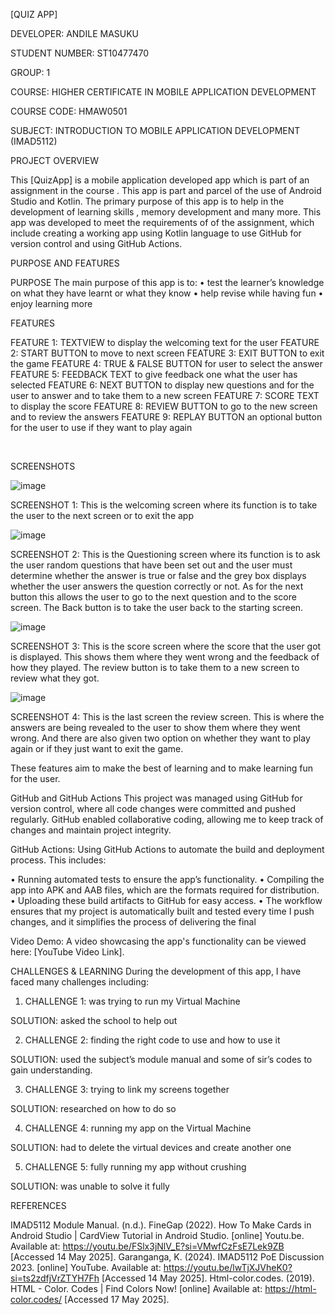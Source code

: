 [QUIZ APP]


DEVELOPER: ANDILE MASUKU

STUDENT NUMBER: ST10477470

GROUP: 1

COURSE: HIGHER CERTIFICATE IN MOBILE APPLICATION DEVELOPMENT

COURSE CODE: HMAW0501

SUBJECT: INTRODUCTION TO MOBILE APPLICATION DEVELOPMENT (IMAD5112)


PROJECT OVERVIEW

This [QuizApp] is a mobile application developed app which is part of an assignment in the course . This app is part and parcel of the use of Android Studio and Kotlin.
The primary purpose of this app is to help in the development of learning skills , memory development and many more.
This app was developed to meet the requirements of of the assignment, which include creating a working app using Kotlin language to use GitHub for version control and using GitHub Actions.


PURPOSE AND FEATURES

PURPOSE
The main purpose of this app is to:
•	test the learner’s knowledge on what they have learnt or what they know
•	help revise while having fun
•	enjoy learning more 

FEATURES

FEATURE 1: TEXTVIEW to display the welcoming text for the user
FEATURE 2: START BUTTON to move to next screen
FEATURE 3: EXIT BUTTON to exit the game
FEATURE 4: TRUE & FALSE BUTTON for user to select the answer
FEATURE 5: FEEDBACK TEXT to give feedback one what the user has selected
FEATURE 6: NEXT BUTTON to display new questions and for the user to answer and to take them to a new screen
FEATURE 7: SCORE TEXT to display the score
FEATURE 8: REVIEW BUTTON to go to the new screen and to review the answers 
FEATURE 9: REPLAY BUTTON an optional button for the user to use if they want to play again



 

SCREENSHOTS

![image](https://github.com/user-attachments/assets/7226b2d0-2ced-493c-b69a-7af2c2037ce7)

SCREENSHOT 1:  This is the welcoming screen where its function is to take the user to the next screen or to exit the app

 ![image](https://github.com/user-attachments/assets/3fb38fd2-af11-4ace-a36b-175cbaa9e460)

SCREENSHOT 2:  This is the Questioning screen where its function is to ask the user random questions that have been set out and the user must determine whether the answer is true or false and the grey box displays whether the user answers the question correctly or not. As for the next button this allows the user to go to the next question and to the score screen. The Back button is to take the user back to the starting screen.

 ![image](https://github.com/user-attachments/assets/a4180976-8b2d-4bf3-ade8-61a1a02eb6fa)

SCREENSHOT 3:  This is the score screen where the score that the user got is displayed. This shows them where they went wrong and the feedback of how they played. The review button is to take them to a new screen to review what they got.
 
 ![image](https://github.com/user-attachments/assets/e0e425b1-33c5-467b-9c49-2148e126fdf0)

SCREENSHOT 4: This is the last screen the review screen. This is where the answers are being revealed to the user to show them where they went wrong. And there are also given two option on whether they want to play again or if they just want to exit the game.

These features aim to make the best of learning and to make learning fun for the user.


GitHub and GitHub Actions
This project was managed using GitHub for version control, where all code changes were committed and pushed regularly. GitHub enabled collaborative coding, allowing me to keep track of changes and maintain project integrity.

GitHub Actions:
Using GitHub Actions to automate the build and deployment process. 
This includes:

•	Running automated tests to ensure the app’s functionality.
•	Compiling the app into APK and AAB files, which are the formats required for distribution.
•	Uploading these build artifacts to GitHub for easy access.
•	The workflow ensures that my project is automatically built and tested every time I push changes, and it simplifies the process of delivering the final 

Video Demo:
A video showcasing the app's functionality can be viewed here: [YouTube Video Link].


CHALLENGES & LEARNING
During the development of this app, I have faced many challenges including:

1.	CHALLENGE 1: was trying to run my Virtual Machine

SOLUTION: asked the school to help out

2.	CHALLENGE 2: finding the right code to use and how to use it

SOLUTION: used the subject’s module manual and some of sir’s codes to gain understanding.

3.	CHALLENGE 3: trying to link my screens together

SOLUTION: researched on how to do so

4.	CHALLENGE 4: running my app on the Virtual Machine

SOLUTION: had to delete the virtual devices and create another one

5.	CHALLENGE 5: fully running my app without crushing 

SOLUTION: was unable to solve it fully


REFERENCES 

IMAD5112 Module Manual. (n.d.).
FineGap (2022). How To Make Cards in Android Studio | CardView Tutorial in Android Studio. [online] Youtu.be. Available at: https://youtu.be/FSlx3jNlV_E?si=VMwfCzFsE7Lek9ZB [Accessed 14 May 2025].
Garanganga, K. (2024). IMAD5112 PoE Discussion 2023. [online] YouTube. Available at: https://youtu.be/lwTjXJVheK0?si=ts2zdfjVrZTYH7Fh [Accessed 14 May 2025].
Html-color.codes. (2019). HTML - Color. Codes | Find Colors Now! [online] Available at: https://html-color.codes/ [Accessed 17 May 2025].


